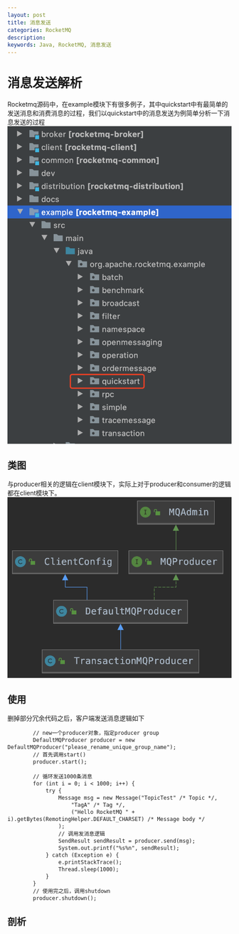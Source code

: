 ```yaml
---
layout: post
title: 消息发送
categories: RocketMQ
description: 
keywords: Java, RocketMQ, 消息发送
---
```

# 消息发送解析

Rocketmq源码中，在example模块下有很多例子，其中quickstart中有最简单的发送消息和消费消息的过程，我们以quickstart中的消息发送为例简单分析一下消息发送的过程
![](/images/posts/rocketmq/project-structure.png)

## 类图
与producer相关的逻辑在client模块下，实际上对于producer和consumer的逻辑都在client模块下。
![](/images/posts/rocketmq/client-producer.png)


## 使用

删掉部分冗余代码之后，客户端发送消息逻辑如下

```
        // new一个producer对象，指定producer group
        DefaultMQProducer producer = new DefaultMQProducer("please_rename_unique_group_name");
        // 首先调用start()
        producer.start();

        // 循环发送1000条消息
        for (int i = 0; i < 1000; i++) {
            try {
                Message msg = new Message("TopicTest" /* Topic */,
                    "TagA" /* Tag */,
                    ("Hello RocketMQ " + i).getBytes(RemotingHelper.DEFAULT_CHARSET) /* Message body */
                );
                // 调用发消息逻辑
                SendResult sendResult = producer.send(msg);
                System.out.printf("%s%n", sendResult);
            } catch (Exception e) {
                e.printStackTrace();
                Thread.sleep(1000);
            }
        }
        // 使用完之后，调用shutdown
        producer.shutdown();
```



## 剖析